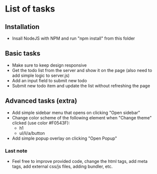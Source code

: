 # List of tasks

## Installation

- Insall NodeJS with NPM and run "npm install" from this folder

## Basic tasks

- Make sure to keep design responsive
- Get the todo list from the server and show it on the page (also need to add simple logic to server.js)
- Add an input field to submit new todo
- Submit new todo item and update the list without refreshing the page

## Advanced tasks (extra)

- Add simple sidebar menu that opens on clicking "Open sidebar"
- Change color scheme of the following element when "Change theme" clicked (use color #F0543F):
  - h1
  - ul/li/a/button
- Add simple popup overlay on clicking "Open Popup"

### Last note

- Feel free to improve provided code, change the html tags, add meta tags, add external css/js files, adding bundler, etc.
